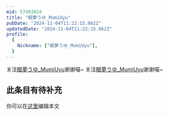 ```yaml
---
mid: 57493824
title: "眠夢うゆ_MumiUyu"
pubDate: "2024-11-04T11:22:15.062Z"
updatedDate: "2024-11-04T11:22:15.062Z"
profile:
  {
    Nickname: ["眠夢うゆ_MumiUyu"],
  }
---
```


关注[眠夢うゆ_MumiUyu](https://space.bilibili.com/57493824)谢谢喵~ 关注[眠夢うゆ_MumiUyu](https://space.bilibili.com/57493824)谢谢喵~

## 此条目有待补充
你可以在[这里](https://github.com/Yuhanawa/VTuber.ICU-Content/edit/master/v/眠夢うゆ_MumiUyu/index.md)编辑本文
